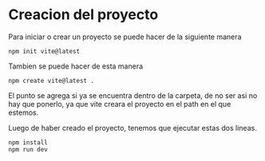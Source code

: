 # Creacion del proyecto
Para iniciar o crear un proyecto se puede hacer de la siguiente manera
~~~
npm init vite@latest
~~~
Tambien se puede hacer de esta manera
~~~
npm create vite@latest .
~~~
El punto se agrega si ya se encuentra dentro de la carpeta, de no ser asi no hay que ponerlo, ya que vite creara el proyecto en el path en el que estemos.

Luego de haber creado el proyecto, tenemos que ejecutar estas dos lineas.
~~~
npm install
npm run dev
~~~